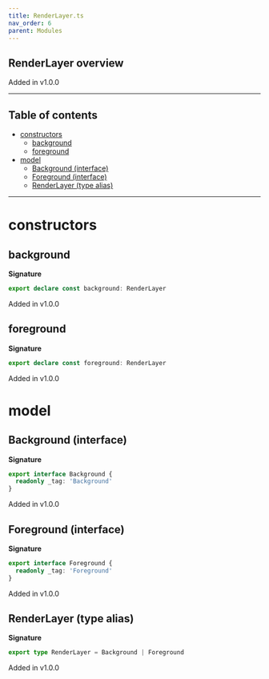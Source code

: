 ```yaml
---
title: RenderLayer.ts
nav_order: 6
parent: Modules
---
```


## RenderLayer overview

Added in v1.0.0

---

<h2 class="text-delta">Table of contents</h2>

- [constructors](#constructors)
  - [background](#background)
  - [foreground](#foreground)
- [model](#model)
  - [Background (interface)](#background-interface)
  - [Foreground (interface)](#foreground-interface)
  - [RenderLayer (type alias)](#renderlayer-type-alias)

---

# constructors

## background

**Signature**

```ts
export declare const background: RenderLayer
```

Added in v1.0.0

## foreground

**Signature**

```ts
export declare const foreground: RenderLayer
```

Added in v1.0.0

# model

## Background (interface)

**Signature**

```ts
export interface Background {
  readonly _tag: 'Background'
}
```

Added in v1.0.0

## Foreground (interface)

**Signature**

```ts
export interface Foreground {
  readonly _tag: 'Foreground'
}
```

Added in v1.0.0

## RenderLayer (type alias)

**Signature**

```ts
export type RenderLayer = Background | Foreground
```

Added in v1.0.0
